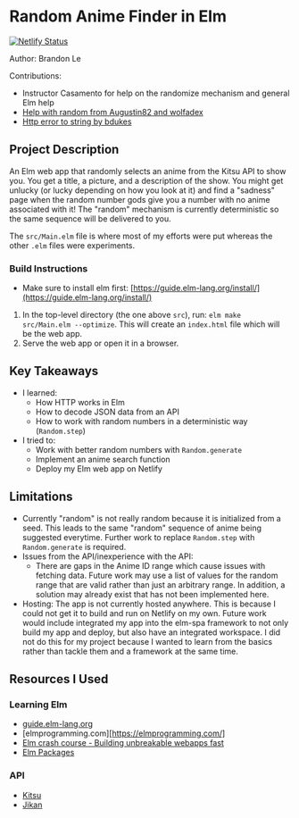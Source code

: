 # Random Anime Finder in Elm

[![Netlify Status](https://api.netlify.com/api/v1/badges/cf0bdd88-a996-4bdc-a235-015e521429e6/deploy-status)](https://app.netlify.com/sites/elastic-johnson-128b0c/deploys)

Author: Brandon Le

Contributions:

* Instructor Casamento for help on the randomize mechanism and general Elm help
* [Help with random from Augustin82 and wolfadex](https://discourse.elm-lang.org/t/convert-random-int-to-string-for-use-in-url-builder/7081/3)
* [Http error to string by bdukes](https://stackoverflow.com/questions/56442885/error-when-convert-http-error-to-string-with-tostring-in-elm-0-19)

## Project Description

An Elm web app that randomly selects an anime from the Kitsu API to show you. You get a title, a picture, and a description of the show. You might get unlucky (or lucky depending on how you look at it) and find a "sadness" page when the random number gods give you a number with no anime associated with it! The "random" mechanism is currently deterministic so the same sequence will be delivered to you.

The `src/Main.elm` file is where most of my efforts were put whereas the other `.elm` files were experiments.

### Build Instructions

* Make sure to install elm first: [https://guide.elm-lang.org/install/](https://guide.elm-lang.org/install/)

1. In the top-level directory (the one above `src`), run: `elm make src/Main.elm --optimize`. This will create an `index.html` file which will be the web app.
2. Serve the web app or open it in a browser.

## Key Takeaways

* I learned:
  * How HTTP works in Elm
  * How to decode JSON data from an API
  * How to work with random numbers in a deterministic way (`Random.step`)
* I tried to:
  * Work with better random numbers with `Random.generate`
  * Implement an anime search function
  * Deploy my Elm web app on Netlify

## Limitations

* Currently "random" is not really random because it is initialized from a seed. This leads to the same "random" sequence of anime being suggested everytime. Further work to replace `Random.step` with `Random.generate` is required.
* Issues from the API/inexperience with the API:
  * There are gaps in the Anime ID range which cause issues with fetching data. Future work may use a list of values for the random range that are valid rather than just an arbitrary range. In addition, a solution may already exist that has not been implemented here.
* Hosting: The app is not currently hosted anywhere. This is because I could not get it to build and run on Netlify on my own. Future work would include integrated my app into the elm-spa framework to not only build my app and deploy, but also have an integrated workspace. I did not do this for my project because I wanted to learn from the basics rather than tackle them and a framework at the same time.

## Resources I Used

### Learning Elm

* [guide.elm-lang.org](https://guide.elm-lang.org/)
* [elmprogramming.com][https://elmprogramming.com/]
* [Elm crash course - Building unbreakable webapps fast](https://www.youtube.com/watch?v=kEitFAY7Gc8) 
* [Elm Packages](https://package.elm-lang.org/)

### API

* [Kitsu](https://hummingbird-me.github.io/api-docs/)
* [Jikan](https://jikan.docs.apiary.io/#reference/0/character)